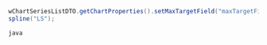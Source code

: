 ```java I'm tab B
wChartSeriesListDTO.getChartProperties().setMaxTargetField("maxTargetField");
spline("LS");
```

```
java 
```
